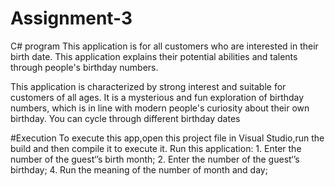 # Assignment-3
C# program 
This application is for all customers who are interested in their birth date. This application explains their potential abilities and talents through people's birthday numbers.

This application is characterized by strong interest and suitable for customers of all ages. It is a mysterious and fun exploration of birthday numbers, which is in line with modern people's curiosity about their own birthday.
You can cycle through different birthday dates

#Execution
To execute this app,open this project file in Visual Studio,run the build and then compile it to execute it.
Run this application: 1. Enter the number of the guest‘’s birth month; 2. Enter the number of the guest‘’s birthday; 4. Run the meaning of the number of month and day;
